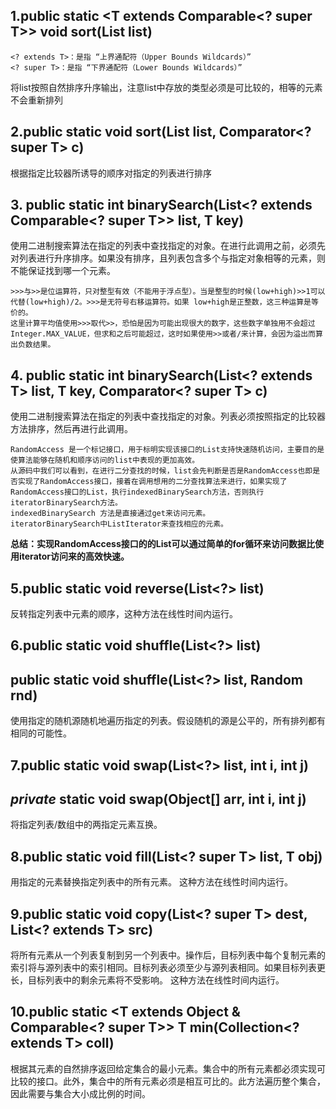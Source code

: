 ## 1.public static <T extends Comparable<? super T>> void sort(List<T> list)

	<? extends T>：是指 “上界通配符（Upper Bounds Wildcards）”
	<? super T>：是指 “下界通配符（Lower Bounds Wildcards）”
将list按照自然排序升序输出，注意list中存放的类型必须是可比较的，相等的元素不会重新排列

## 2.public static <T> void sort(List<T> list, Comparator<? super T> c)

根据指定比较器所诱导的顺序对指定的列表进行排序

## 3. public static <T> int binarySearch(List<? extends Comparable<? super T>> list, T key)

使用二进制搜索算法在指定的列表中查找指定的对象。在进行此调用之前，必须先对列表进行升序排序。如果没有排序，且列表包含多个与指定对象相等的元素，则不能保证找到哪一个元素。

	>>>与>>是位运算符，只对整型有效（不能用于浮点型）。当是整型的时候(low+high)>>1可以代替(low+high)/2。>>>是无符号右移运算符。如果 low+high是正整数，这三种运算是等价的。
	这里计算平均值使用>>>取代>>，恐怕是因为可能出现很大的数字，这些数字单独用不会超过Integer.MAX_VALUE，但求和之后可能超过，这时如果使用>>或者/来计算，会因为溢出而算出负数结果。

## 4. public static <T> int binarySearch(List<? extends T> list, T key, Comparator<? super T> c)

使用二进制搜索算法在指定的列表中查找指定的对象。列表必须按照指定的比较器方法排序，然后再进行此调用。
	
	RandomAccess 是一个标记接口，用于标明实现该接口的List支持快速随机访问，主要目的是使算法能够在随机和顺序访问的list中表现的更加高效。
	从源码中我们可以看到，在进行二分查找的时候，list会先判断是否是RandomAccess也即是否实现了RandomAccess接口，接着在调用想用的二分查找算法来进行，如果实现了RandomAccess接口的List，执行indexedBinarySearch方法，否则执行 iteratorBinarySearch方法。
	indexedBinarySearch 方法是直接通过get来访问元素。
	iteratorBinarySearch中ListIterator来查找相应的元素。

**总结：实现RandomAccess接口的的List可以通过简单的for循环来访问数据比使用iterator访问来的高效快速。**

## 5.public static void reverse(List<?> list)

反转指定列表中元素的顺序，这种方法在线性时间内运行。

## 6.public static void shuffle(List<?> list) 
## public static void shuffle(List<?> list, Random rnd)

使用指定的随机源随机地遍历指定的列表。假设随机的源是公平的，所有排列都有相同的可能性。

## 7.public static void swap(List<?> list, int i, int j)
## *private* static void swap(Object[] arr, int i, int j)

将指定列表/数组中的两指定元素互换。

## 8.public static <T> void fill(List<? super T> list, T obj)

用指定的元素替换指定列表中的所有元素。
这种方法在线性时间内运行。

## 9.public static <T> void copy(List<? super T> dest, List<? extends T> src)

将所有元素从一个列表复制到另一个列表中。操作后，目标列表中每个复制元素的索引将与源列表中的索引相同。目标列表必须至少与源列表相同。如果目标列表更长，目标列表中的剩余元素将不受影响。
这种方法在线性时间内运行。

## 10.public static <T extends Object & Comparable<? super T>> T min(Collection<? extends T> coll)

根据其元素的自然排序返回给定集合的最小元素。集合中的所有元素都必须实现可比较的接口。此外，集合中的所有元素必须是相互可比的。此方法遍历整个集合，因此需要与集合大小成比例的时间。

